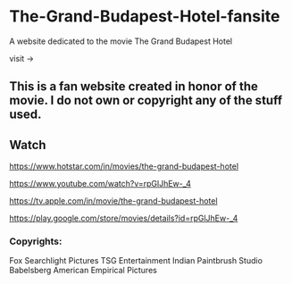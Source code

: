 # The-Grand-Budapest-Hotel-fansite
A website dedicated to the movie The Grand Budapest Hotel

visit -> 

## This is a fan website created in honor of the movie. I do not own or copyright any of the stuff used.

## Watch
https://www.hotstar.com/in/movies/the-grand-budapest-hotel

https://www.youtube.com/watch?v=rpGlJhEw-_4

https://tv.apple.com/in/movie/the-grand-budapest-hotel

https://play.google.com/store/movies/details?id=rpGlJhEw-_4

### Copyrights:
Fox Searchlight Pictures TSG Entertainment Indian Paintbrush Studio Babelsberg American Empirical Pictures
